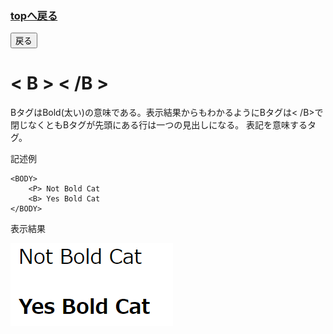 <h3><a href="https://b2211590.github.io/kaitaishinsho/html/html_top"><B>topへ戻る</B></a></h3>
<button type="button" onclick="history.back()">戻る</button>


# < B > < /B >
BタグはBold(太い)の意味である。表示結果からもわかるようにBタグは< /B>で閉じなくともBタグが先頭にある行は一つの見出しになる。
表記を意味するタグ。

記述例 [](変更しない)

```
<BODY>
    <P> Not Bold Cat
    <B> Yes Bold Cat
</BODY>
```

表示結果　[](変更しない)

![](../goto/b.png)
